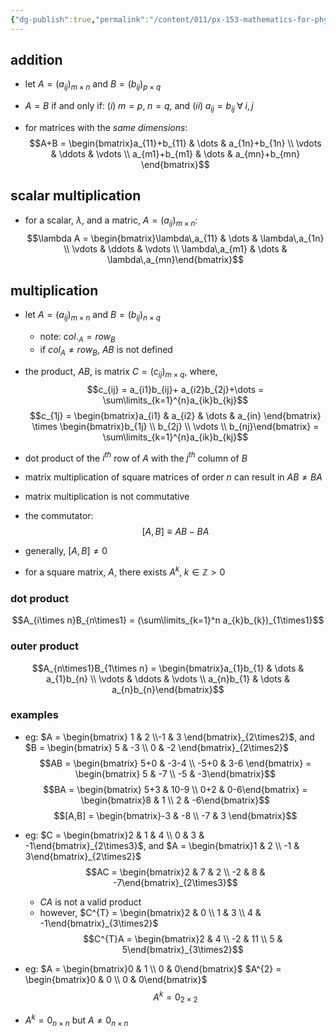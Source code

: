 ```yaml
---
{"dg-publish":true,"permalink":"/content/011/px-153-mathematics-for-physicists/term-2/px-153-k-linear-algebra/px-153-k2-matrix-operations/","created":"2024-11-25T10:50:32.000+00:00","updated":"2024-11-26T19:39:59.436+00:00"}
---
```


## addition
- let $A=(a_{ij})_{m\times n}$ and $B= (b_{ij})_{p\times q}$
- $A=B$ if and only if: $(i)\; m=p,\;n=q$, and $(ii)\; a_{ij}= b_{ij} \; \forall \; i,j$

- for matrices with the *same dimensions*: 
$$A+B = \begin{bmatrix}a_{11}+b_{11} & \dots & a_{1n}+b_{1n} \\ 
  \vdots & \ddots & \vdots \\ 
  a_{m1}+b_{m1} & \dots & a_{mn}+b_{mn}
  \end{bmatrix}$$
## scalar multiplication
  - for a scalar, $\lambda$, and a matric, $A=(a_{ij})_{m\times n}:$ 
  $$\lambda A = \begin{bmatrix}\lambda\,a_{11}  &  \dots & \lambda\,a_{1n} \\ 
    \vdots & \ddots & \vdots \\ 
    \lambda\,a_{m1} & \dots  & \lambda\,a_{mn}\end{bmatrix}$$
## multiplication
- let $A=(a_{ij})_{m\times n}$ and $B= (b_{ij})_{n\times q}$
	- note: $col._{A} = row_{B}$
	- if $col_{A} \neq row_{B}$, $AB$ is not defined
- the product, $AB$, is matrix $C = (c_{ij})_{m\times q}$, where, 
$$c_{ij} = a_{i1}b_{ij}+ a_{i2}b_{2j}+\dots = \sum\limits_{k=1}^{n}a_{ik}b_{kj}$$
$$c_{1j} = \begin{bmatrix}a_{i1} & a_{i2} & \dots & a_{in} \end{bmatrix} \times \begin{bmatrix}b_{1j} \\ b_{2j} \\ \vdots \\ b_{nj}\end{bmatrix} = \sum\limits_{k=1}^{n}a_{ik}b_{kj}$$
- dot product of the $i^{th}$ row of $A$ with the $j^{th}$ column of $B$

- matrix multiplication of square matrices of order $n$ can result in $AB\neq BA$
 - matrix multiplication is not commutative
 - the commutator: 
 $$[A,B] \equiv AB-BA$$
 - generally, $[A,B]\neq 0$

- for a square matrix, $A$, there exists $A^{k},\;k\in\mathbb{Z}>0$
### dot product 
$$A_{i\times n}B_{n\times1} = (\sum\limits_{k=1}^n a_{k}b_{k})_{1\times1}$$
### outer product
$$A_{n\times1}B_{1\times n} = \begin{bmatrix}a_{1}b_{1}  & \dots & a_{1}b_{n} \\  \vdots & \ddots & \vdots \\ a_{n}b_{1} & \dots & a_{n}b_{n}\end{bmatrix}$$

### examples
- eg: $A = \begin{bmatrix} 1 & 2 \\-1 & 3 \end{bmatrix}_{2\times2}$, and $B = \begin{bmatrix} 5 & -3 \\ 0 & -2 \end{bmatrix}_{2\times2}$
	  $$AB = \begin{bmatrix} 5+0 & -3-4 \\ -5+0 & 3-6 \end{bmatrix}  = \begin{bmatrix} 5 & -7 \\ -5 & -3\end{bmatrix}$$
	  $$BA = \begin{bmatrix} 5+3 & 10-9 \\ 0+2 & 0-6\end{bmatrix} = \begin{bmatrix}8 & 1 \\ 2 & -6\end{bmatrix}$$
	  $$[A,B] = \begin{bmatrix}-3 & -8 \\ -7 & 3 \end{bmatrix}$$

- eg: $C = \begin{bmatrix}2 & 1 & 4 \\ 0 & 3 & -1\end{bmatrix}_{2\times3}$, and $A = \begin{bmatrix}1 & 2 \\ -1 & 3\end{bmatrix}_{2\times2}$
	$$AC = \begin{bmatrix}2 & 7 & 2 \\ -2 & 8 & -7\end{bmatrix}_{2\times3}$$
	- $CA$ is not a valid product
	- however, $C^{T} = \begin{bmatrix}2 & 0 \\ 1 & 3 \\ 4 & -1\end{bmatrix}_{3\times2}$
	$$C^{T}A = \begin{bmatrix}2 & 4  \\ -2 & 11 \\ 5 & 5\end{bmatrix}_{3\times2}$$

- eg: $A = \begin{bmatrix}0 & 1 \\ 0 & 0\end{bmatrix}$
	$A^{2} = \begin{bmatrix}0 & 0  \\ 0 & 0\end{bmatrix}$
	$$A^{k} = 0_{2\times2}$$
- $A^{k} = 0_{n\times n}$ but $A\neq 0_{n\times n}$

